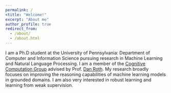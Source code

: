 ```yaml
---
permalink: /
<title: "Welcome!"
excerpt: "About me"
author_profile: true
redirect_from: 
  - /about/
  - /about.html
---
```


I am a Ph.D student at the University of Pennsylvania: Department of Computer and Information Science pursuing research in Machine Learning and Natural Language Processing. I am a member of the [Cognitive Computation Group](https://cogcomp.seas.upenn.edu/) advised by Prof. [Dan Roth](https://www.cis.upenn.edu/~danroth/). My research broadly focuses on improving the reasoning capabilities of machine learning models in grounded domains. I am also very interested in robust learning and learning from weak supervision.
